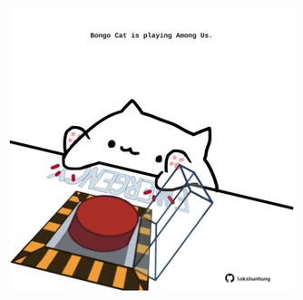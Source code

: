 <!-- built at 31/12/2023, 24:01:26 UTC -->
<p align="center">
  <img width="500" height="500" src="./ReadmeImage.svg">
</p>
